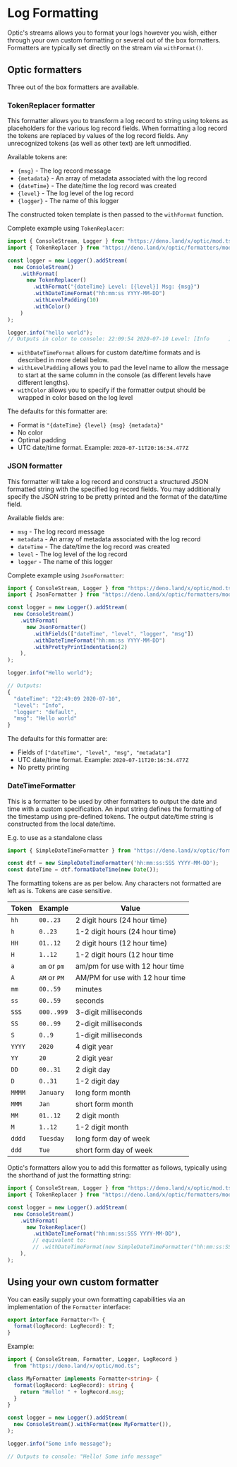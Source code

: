 # Log Formatting

Optic's streams allows you to format your logs however you wish, either through
your own custom formatting or several out of the box formatters.  Formatters
are typically set directly on the stream via `withFormat()`.

## Optic formatters

Three out of the box formatters are available.

### TokenReplacer formatter

This formatter allows you to transform a log record to string using tokens as
placeholders for the various log record fields.  When formatting a log record
the tokens are replaced by values of the log record fields.  Any unrecognized
tokens (as well as other text) are left unmodified.

Available tokens are:
* `{msg}` - The log record message
* `{metadata}` - An array of metadata associated with the log record
* `{dateTime}` - The date/time the log record was created
* `{level}` - The log level of the log record
* `{logger}` - The name of this logger

The constructed token template is then passed to the `withFormat` function.

Complete example using `TokenReplacer`:
```typescript
import { ConsoleStream, Logger } from "https://deno.land/x/optic/mod.ts";
import { TokenReplacer } from "https://deno.land/x/optic/formatters/mod.ts";

const logger = new Logger().addStream(
  new ConsoleStream()
    .withFormat(
      new TokenReplacer()
        .withFormat("{dateTime} Level: [{level}] Msg: {msg}")
        .withDateTimeFormat("hh:mm:ss YYYY-MM-DD")
        .withLevelPadding(10)
        .withColor()
    )
);

logger.info("hello world");
// Outputs in color to console: 22:09:54 2020-07-10 Level: [Info      ] Msg: hello world
```

* `withDateTimeFormat` allows for custom date/time formats and is described in more detail below.
* `withLevelPadding` allows you to pad the level name to allow the message to start at the same 
column in the console (as different levels have different lengths).
* `withColor` allows you to specify if the formatter output should be wrapped in color
based on the log level

The defaults for this formatter are:
* Format is `"{dateTime} {level} {msg} {metadata}"`
* No color
* Optimal padding
* UTC date/time format. Example: `2020-07-11T20:16:34.477Z`

### JSON formatter

This formatter will take a log record and construct a structured JSON formatted
string with the specified log record fields.  You may additionally specify the
JSON string to be pretty printed and the format of the date/time field.

Available fields are:
* `msg` - The log record message
* `metadata` - An array of metadata associated with the log record
* `dateTime` - The date/time the log record was created
* `level` - The log level of the log record
* `logger` - The name of this logger

Complete example using `JsonFormatter`:
```typescript
import { ConsoleStream, Logger } from "https://deno.land/x/optic/mod.ts";
import { JsonFormatter } from "https://deno.land/x/optic/formatters/mod.ts";

const logger = new Logger().addStream(
  new ConsoleStream()
    .withFormat(
      new JsonFormatter()
        .withFields(["dateTime", "level", "logger", "msg"])
        .withDateTimeFormat("hh:mm:ss YYYY-MM-DD")
        .withPrettyPrintIndentation(2)
    ),
);

logger.info("Hello world");

// Outputs:
{
  "dateTime": "22:49:09 2020-07-10",
  "level": "Info",
  "logger": "default",
  "msg": "Hello world"
}
```

The defaults for this formatter are:
* Fields of `["dateTime", "level", "msg", "metadata"]`
* UTC date/time format.  Example: `2020-07-11T20:16:34.477Z`
* No pretty printing

### DateTimeFormatter

This is a formatter to be used by other formatters to output the date and time
with a custom specification.  An input string defines the formatting of the
timestamp using pre-defined tokens.  The output date/time string is constructed
from the local date/time.

E.g. to use as a standalone class
```typescript
import { SimpleDateTimeFormatter } from "https://deno.land/x/optic/formatters/mod.ts";

const dtf = new SimpleDateTimeFormatter('hh:mm:ss:SSS YYYY-MM-DD');
const dateTime = dtf.formatDateTime(new Date());
```
The formatting tokens are as per below.  Any characters not formatted are left
as is.  Tokens are case sensitive.
 
|Token|Example|Value|
|-----|-------|-----|
|`hh` |`00..23`|2 digit hours (24 hour time)|
|`h`  |`0..23`|1-2 digit hours (24 hour time)|
|`HH` |`01..12`|2 digit hours (12 hour time)|
|`H`  |`1..12`|1-2 digit hours (12 hour time|
|`a`|`am` or `pm`|am/pm for use with 12 hour time|
|`A`|`AM` or `PM`|AM/PM for use with 12 hour time|
|`mm` |`00..59`|minutes|
|`ss`|`00..59`|seconds|
|`SSS`|`000..999`|3-digit milliseconds|
|`SS`|`00..99`|2-digit milliseconds|
|`S`|`0..9`|1-digit milliseconds|
|`YYYY`|`2020`|4 digit year|
|`YY`|`20`|2 digit year|
|`DD`|`00..31`|2 digit day|
|`D`|`0..31`|1-2 digit day|
|`MMMM`|`January`|long form month|
|`MMM`|`Jan`|short form month|
|`MM`|`01..12`|2 digit month|
|`M`|`1..12`|1-2 digit month|
|`dddd`|`Tuesday`|long form day of week|
|`ddd`|`Tue`|short form day of week|

Optic's formatters allow you to add this formatter as follows, typically using
the shorthand of just the formatting string:

```typescript
import { ConsoleStream, Logger } from "https://deno.land/x/optic/mod.ts";
import { TokenReplacer } from "https://deno.land/x/optic/formatters/mod.ts";

const logger = new Logger().addStream(
  new ConsoleStream()
    .withFormat(
      new TokenReplacer()
        .withDateTimeFormat("hh:mm:ss:SSS YYYY-MM-DD"),
        // equivalent to:
        // .withDateTimeFormat(new SimpleDateTimeFormatter("hh:mm:ss:SSS YYYY-MM-DD"))
    ),
);
```

## Using your own custom formatter

You can easily supply your own formatting capabilities via an implementation of
the `Formatter` interface:
```typescript
export interface Formatter<T> {
  format(logRecord: LogRecord): T;
}
```

Example:
```typescript
import { ConsoleStream, Formatter, Logger, LogRecord } 
  from "https://deno.land/x/optic/mod.ts";

class MyFormatter implements Formatter<string> {
  format(logRecord: LogRecord): string {
    return "Hello! " + logRecord.msg;
  }
}

const logger = new Logger().addStream(
  new ConsoleStream().withFormat(new MyFormatter()),
);

logger.info("Some info message");

// Outputs to console: "Hello! Some info message"
```